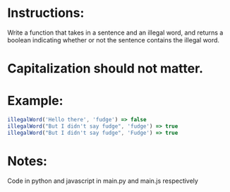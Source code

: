 # Instructions:

Write a function that takes in a sentence and an illegal word, and returns a boolean indicating whether or not the sentence contains the illegal word. 
# Capitalization should not matter.

# Example:

```js
illegalWord('Hello there', 'fudge') => false
illegalWord("But I didn't say fudge", 'fudge') => true
illegalWord("But I didn't say fudge", 'Fudge') => true
```
# Notes:
Code in python and javascript in main.py and main.js respectively